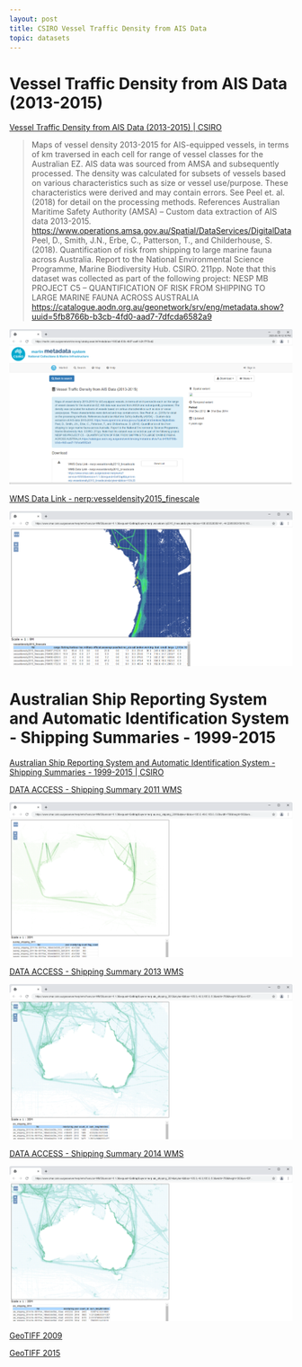 ```yaml
---
layout: post
title: CSIRO Vessel Traffic Density from AIS Data
topic: datasets
---
```


# Vessel Traffic Density from AIS Data (2013-2015)

[Vessel Traffic Density from AIS Data (2013-2015) \| CSIRO](https://marlin.csiro.au/geonetwork/srv/eng/catalog.search#/metadata/e11903ab-836c-4b67-aa41-b2fcf7f70ed2)

> Maps of vessel density 2013-2015 for AIS-equipped vessels, in terms of km traversed in each cell for range of vessel classes for the Australian EZ.
> AIS data was sourced from AMSA and subsequently processed. The density was calculated for subsets of vessels based on various characteristics such as
> size or vessel use/purpose. These characteristics were derived and may contain errors. See Peel et. al. (2018) for detail on the processing methods. 
> References Australian Maritime Safety Authority (AMSA) – Custom data extraction of AIS data 2013-2015.
> <https://www.operations.amsa.gov.au/Spatial/DataServices/DigitalData> Peel, D., Smith, J.N., Erbe, C., Patterson, T., and Childerhouse, S. (2018).
> Quantification of risk from shipping to large marine fauna across Australia. Report to the National Environmental Science Programme, Marine
> Biodiversity Hub. CSIRO. 211pp. Note that this dataset was collected as part of the following project:
> NESP MB PROJECT C5 – QUANTIFICATION OF RISK FROM SHIPPING TO LARGE MARINE FAUNA ACROSS AUSTRALIA
> <https://catalogue.aodn.org.au/geonetwork/srv/eng/metadata.show?uuid=5fb8766b-b3cb-4fd0-aad7-7dfcda6582a9>

![CSIRO Marlin3](/images/CSIRO/Marlin3-Marlin-CSIRO-Oceans-and-Atmosphere-Metadata-Catalogue.png)

[WMS Data Link - nerp:vesseldensity2015_finescale](https://www.cmar.csiro.au/geoserver/nerp/wms?service=WMS&version=1.1.0&request=GetMap&layers=nerp:vesseldensity2015_finescale&styles=&bbox=108.930328369141,-44.2295036315918,163.403015136719,-11.3371658325195&width=768&height=463&srs=EPSG:4326&format=application/openlayers)

![vesseldensity2015_finescale](/images/CSIRO/vesseldensity2015_finescale.png)

# Australian Ship Reporting System and Automatic Identification System - Shipping Summaries - 1999-2015

[Australian Ship Reporting System and Automatic Identification System - Shipping Summaries - 1999-2015 \| CSIRO](https://marlin.csiro.au/geonetwork/srv/eng/catalog.search#/metadata/b8135966-33c6-4a1c-bcbc-d797c2a1155f)

[DATA ACCESS - Shipping Summary 2011 WMS](https://www.cmar.csiro.au/geoserver/nerp/wms?service=WMS&version=1.1.0&request=GetMap&layers=nerp:ausrep_shipping_2011&styles=&bbox=105.0,-49.0,165.0,-5.0&width=768&height=563&srs=EPSG:4326&format=application/openlayers)

![Shipping Summary 2011 WMS](/images/CSIRO/Shipping_Summary_2011.png)

[DATA ACCESS - Shipping Summary 2013 WMS](https://www.cmar.csiro.au/geoserver/nerp/wms?service=WMS&version=1.1.0&request=GetMap&layers=nerp:ais_shipping_2013&styles=&bbox=105.0,-49.0,165.0,-5.0&width=768&height=563&srs=EPSG:4326&format=application/openlayers)

![Shipping Summary 2013 WMS](/images/CSIRO/Shipping_Summary_2013.png)

[DATA ACCESS - Shipping Summary 2014 WMS](https://www.cmar.csiro.au/geoserver/nerp/wms?service=WMS&version=1.1.0&request=GetMap&layers=nerp:ais_shipping_2014&styles=&bbox=105.0,-49.0,165.0,-5.0&width=768&height=563&srs=EPSG:4326&format=application/openlayers)

![Shipping Summary 2014 WMS](/images/CSIRO/Shipping_Summary_2014.png)

[GeoTIFF 2009](/images/CSIRO/nerp-ausrep_shipping_2009.tif)

[GeoTIFF 2015](/images/CSIRO/nerp-ais_shipping_2015.tif)